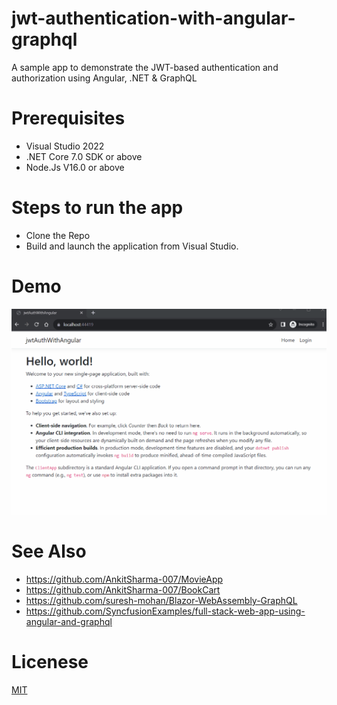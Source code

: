 # jwt-authentication-with-angular-graphql

A sample app to demonstrate the JWT-based authentication and authorization using Angular, .NET & GraphQL

# Prerequisites
- Visual Studio 2022 
- .NET Core 7.0 SDK or above
- Node.Js V16.0 or above

# Steps to run the app

- Clone the Repo
- Build and launch the application from Visual Studio.

# Demo

![AngularGraphQL Output](https://github.com/AnkitSharma-007/jwt-authentication-with-angular-graphql/blob/main/Output/JWTWithAngular.gif)

# See Also

- https://github.com/AnkitSharma-007/MovieApp
- https://github.com/AnkitSharma-007/BookCart
- https://github.com/suresh-mohan/Blazor-WebAssembly-GraphQL
- https://github.com/SyncfusionExamples/full-stack-web-app-using-angular-and-graphql

# Licenese
[MIT](https://github.com/AnkitSharma-007/jwt-authentication-with-angular-graphql/blob/main/LICENSE)
